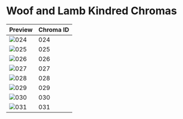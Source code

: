 # Woof and Lamb Kindred Chromas
| Preview | Chroma ID |
|---------|-----------|
| ![024](https://raw.communitydragon.org/latest/plugins/rcp-be-lol-game-data/global/default/v1/champion-chroma-images/203/203024.png) | 024 |
| ![025](https://raw.communitydragon.org/latest/plugins/rcp-be-lol-game-data/global/default/v1/champion-chroma-images/203/203025.png) | 025 |
| ![026](https://raw.communitydragon.org/latest/plugins/rcp-be-lol-game-data/global/default/v1/champion-chroma-images/203/203026.png) | 026 |
| ![027](https://raw.communitydragon.org/latest/plugins/rcp-be-lol-game-data/global/default/v1/champion-chroma-images/203/203027.png) | 027 |
| ![028](https://raw.communitydragon.org/latest/plugins/rcp-be-lol-game-data/global/default/v1/champion-chroma-images/203/203028.png) | 028 |
| ![029](https://raw.communitydragon.org/latest/plugins/rcp-be-lol-game-data/global/default/v1/champion-chroma-images/203/203029.png) | 029 |
| ![030](https://raw.communitydragon.org/latest/plugins/rcp-be-lol-game-data/global/default/v1/champion-chroma-images/203/203030.png) | 030 |
| ![031](https://raw.communitydragon.org/latest/plugins/rcp-be-lol-game-data/global/default/v1/champion-chroma-images/203/203031.png) | 031 |
